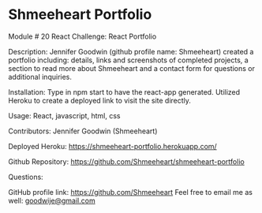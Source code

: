 # Shmeeheart Portfolio
Module # 20 React Challenge: React Portfolio

Description: 
Jennifer Goodwin (github profile name: Shmeeheart) created a portfolio including: details, links and screenshots of completed projects, a section to read more about Shmeeheart and a contact form for questions or additional inquiries. 

Installation: 
Type in npm start to have the react-app generated. Utilized Heroku to create a deployed link to visit the site directly.

Usage: 
React, javascript, html, css

Contributors: 
Jennifer Goodwin (Shmeeheart)

Deployed Heroku: https://shmeeheart-portfolio.herokuapp.com/

Github Repository: https://github.com/Shmeeheart/shmeeheart-portfolio

Questions: 

GitHub profile link: https://github.com/Shmeeheart
Feel free to email me as well: goodwije@gmail.com
